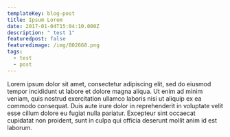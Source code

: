 ```yaml
---
templateKey: blog-post
title: Ipsum Lorem
date: 2017-01-04T15:04:10.000Z
description: " test 1"
featuredpost: false
featuredimage: /img/802668.png
tags:
  - test
  - post
---
```

Lorem ipsum dolor sit amet, consectetur adipiscing elit, sed do eiusmod tempor incididunt ut labore et dolore magna aliqua. Ut enim ad minim veniam, quis nostrud exercitation ullamco laboris nisi ut aliquip ex ea commodo consequat. Duis aute irure dolor in reprehenderit in voluptate velit esse cillum dolore eu fugiat nulla pariatur. Excepteur sint occaecat cupidatat non proident, sunt in culpa qui officia deserunt mollit anim id est laborum.